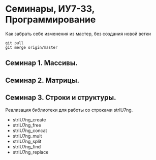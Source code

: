 # Семинары, ИУ7-33, Программирование 

Как забрать себе изменения из  мастер, без создания новой ветки
```
git pull
git merge origin/master
```

## Семинар 1. Массивы.
## Семинар 2. Матрицы.
## Семинар 3. Строки и структуры.

Реализация библиотеки для работы со строками strIU7ng.
* strIU7ng_create
* strIU7ng_free
* strIU7ng_concat
* strIU7ng_mult
* strIU7ng_split
* strIU7ng_find
* strIU7ng_replace

